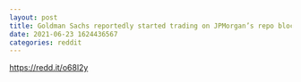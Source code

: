 ```yaml
--- 
layout: post 
title: Goldman Sachs reportedly started trading on JPMorgan’s repo blockchain 
date: 2021-06-23 1624436567 
categories: reddit 
--- 
```

https://redd.it/o68l2y